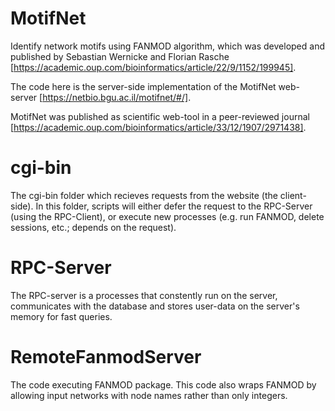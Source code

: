 # MotifNet
Identify network motifs using FANMOD algorithm, which was developed and published by Sebastian Wernicke and Florian Rasche [https://academic.oup.com/bioinformatics/article/22/9/1152/199945].

The code here is the server-side implementation of the MotifNet web-server [https://netbio.bgu.ac.il/motifnet/#/].

MotifNet was published as scientific web-tool in a peer-reviewed journal [https://academic.oup.com/bioinformatics/article/33/12/1907/2971438].

cgi-bin
=======
The cgi-bin folder which recieves requests from the website (the client-side). In this folder, scripts will either defer the request to the RPC-Server (using the RPC-Client), or execute new processes (e.g. run FANMOD, delete sessions, etc.; depends on the request).

RPC-Server
==========
The RPC-server is a processes that constently run on the server, communicates with the database and stores user-data on the server's memory for fast queries.

RemoteFanmodServer
==================
The code executing FANMOD package. This code also wraps FANMOD by allowing input networks with node names rather than only integers.

